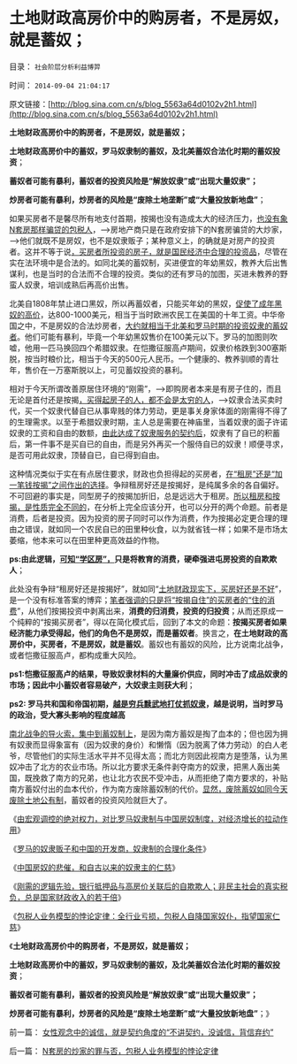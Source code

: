 # 土地财政高房价中的购房者，不是房奴，就是蓄奴；

目录： `社会阶层分析利益博羿` 

时间： `2014-09-04 21:04:17` 

原文链接：[http://blog.sina.com.cn/s/blog_5563a64d0102v2h1.html](http://blog.sina.com.cn/s/blog_5563a64d0102v2h1.html)

**土地财政高房价中的购房者，不是房奴，就是蓄奴；**

**土地财政高房价中的蓄奴，罗马奴隶制的蓄奴，及北美蓄奴合法化时期的蓄奴投资**；

**蓄奴者可能有暴利，蓄奴者的投资风险是“解放奴隶”或“出现大量奴隶”；**

**炒房者可能有暴利，炒房者的风险是“废除土地垄断”或“大量投放新地盘”**；

如果买房者不是馨尽所有地支付首期，按揭也没有造成太大的经济压力，[也没有象N套房那样骗贷的包税人](../../../2014/9/3/N套房的炒家的罪与否，包税人业务模型的悖论定律.md)，——>房地产商只是在政府安排下的N套房骗贷的大炒家，——>他们就既不是房奴，也不是奴隶贩子；某种意义上，的确就是对房产的投资者。这并不等于说[，买房者所投资的房子，就是国民经济中合理的投资品](../../../2013/11/23/商品房＝小产权房＋特许权税.md)，尽管在实在法环境中是合法的。如同北美的蓄奴制，买进便宜的年幼黑奴，教养大后出售谋利，也是当时的合法而不合理的投资。类似的还有罗马的加图，买进未教养的野蛮人奴隶，培训成熟后再高价出售。

北美自1808年禁止进口黑奴，所以再蓄奴者，只能买年幼的黑奴，[促使了成年黑奴的高价](../../../2011/8/11/基督教原罪观对印第安人灾难和奴隶贸易的意识形态化.md)，达800-1000美元，相当于当时欧洲农民工在美国的十年工资。中华帝国之中，不是房奴的合法炒房者，[大约就相当于北美和罗马时期的投资奴隶的蓄奴者](../../../2009/11/16/奴隶制社会和古罗马.md)。他们可能有暴利，毕竟一个年幼黑奴售价在100美元以下。罗马的加图则吹嘘，他用一匹马换回四个希腊奴隶。在恺撒征服高卢期间，奴隶价格跌到300塞斯脱，按当时粮价比，相当于今天的500元人民币。一个健康的、教养驯顺的青壮年，售价在一万塞斯脱以上，可见蓄奴投资的暴利。

相对于今天所谓改善原居住环境的“刚需”，——>即购房者本来是有房子住的，而且无论是首付还是按揭[，买得起房子的人，都不会是太穷的人](../../../2013/3/4/炒房客需要理解纳税人的焦虑：三驾马车是不归路！.md)，——>奴隶合法买卖时代，买一个奴隶代替自已从事卑贱的体力劳动，更是事关身家体面的刚需得不得了的生理需求。以至于希腊奴隶时期，主人总是需要在神庙里，当着奴隶的面子许诺奴隶的工资和自由的数额，[由此达成了奴隶服务的契约后](../../../2013/3/20/罗马户籍制度的奴转非，释奴税，奴隶的私有财产.md)，奴隶有了自已的积蓄后，第一件事不是买自已的自由，而是另外再买一个服侍自已的奴隶！顺便寻求，是否可用此奴隶，顶替自已，自已得到自由。

这种情况类似于实在有点居住要求，财政也负担得起的买房者，[在“租房”还是“加一笔钱按揭”之间作出的选择](../../../2008/1/20/有房不如租房，有车不如租车.md)。争辩租房好还是按揭好，是纯属多余的各自偏好。不可回避的事实是，同型房子的按揭加折旧，总是远远大于租房。[所以租房和按揭，是性质完全不同的](../../../2010/7/7/人民币升值将造成通缩牛市.md)，在分析上完全应该分开，也可以分开的两个命题。前者是消费，后者是投资。因为投资的房子同时可以作为消费，作为按揭必定更合理的理由之错误，就如同一个农民自已的田里种伙食，以为就省钱一样；如果不是市场太萎缩，他本来可以在田里种更高效益的作物。

**ps:由此逻辑，[可知“学区房”，](../../../2014/5/28/“买椟求珠”的学区房，及地铁上盖，城镇化“保值升值”…….md)只是将教育的消费，硬牵强进屯房投资的自欺欺人**；

此处没有争辩“租房好还是按揭好”，就如同“[土地财政现实下，买房好还是不好](../../../2013/8/24/高房价中体现的社会主义信仰的泡沫，经济如何被毁灭的问题.md)”，是一个没有标准答案的博弈；[笔者强调的只是将“按揭自住”的买房者的“住的消费](../../../2013/8/24/房价是不是市场的数字，租金才是房地产市场的价格.md)”，从他们按揭投资中剥离出来，**消费的归消费，投资的归投资**；从而还原成一个纯粹的“按揭买房者”，得以在简化模式后，回到了本文的命题：**按揭买房者如果经济能力承受得起，他们的角色不是房奴，而是蓄奴者**。换言之，**在土地财政的高房价中，买房者，不是房奴，就是蓄奴**。蓄奴也有蓄奴的风险，比方说南北战争，或者恺撒征服高卢，都构成重大风险。

**ps1:恺撒征服高卢的结果，导致奴隶材料的大量廉价供应，同时冲击了成品奴隶的市场；因此中小蓄奴者容易破产，大奴隶主则获大利**；

**ps2: 罗马共和国和帝国初期，[越是穷兵黩武地打仗抓奴隶](../../../2011/10/19/罗马亡于爱国主义，美国可能亡于“向弱者倾斜”.md)，越是说明，当时罗马的政治，受大寡头影响的程度越高**

[南北战争的导火索，集中到蓄奴制上](../../../2011/5/23/为什么美国南方会形成黑奴植棉业？.md)，是因为南方蓄奴是掏了血本的；但也因为拥有奴隶而显得象富有（因为奴隶的身价）和懒惰（因为脱离了体力劳动）的白人老爷，尽管他们的实际生活水平并不见得太高；而北方则因此视南方是堕落，认为黑奴冲击了北方的农业市场。所以北方要求无条件剥夺南方的奴隶，把黑人轰出美国，既挽救了南方的兄弟，也让北方农民不受冲击，从而拒绝了南方要求的，补贴南方蓄奴付出的血本代价，作为南方废除蓄奴制的代价。[显然，废除蓄奴如同今天废除土地公有制](../../../2014/1/8/小产权房是私有产权，已经终结了高房价所有合法理由.md)，蓄奴者的投资风险就巨大了。

《[由宏观调控的绝对权力，对比罗马奴隶制与中国房奴制度，对经济增长的拉动作用](../../../2014/8/27/对比罗马奴隶制与中国房奴制度，对经济增长的拉动作用.md)》

《[罗马的奴隶贩子和中国的开发商，奴隶制的合理化条件](../../../2014/8/28/罗马的奴隶贩子和中国的开发商，奴隶制的合理化条件.md)》

《[中国房奴的悲催，和自古以来的奴隶主的仁慈](../../../2014/8/29/中国房奴的悲催,和奴隶主的仁慈.md)》

《[刚需的逻辑先验，银行抵押品与高房价关联后的自欺欺人；非民主社会的真实税负，总是国家财政收入的若干倍](../../../2014/9/1/刚需的逻辑先验，银行抵押品的自欺欺人，N套房的通同作弊.md)》

《[包税人业务模型的悖论定律：全行业亏损，包税人自降国家奴仆，指望国家仁慈](../../../2014/9/3/N套房的炒家的罪与否，包税人业务模型的悖论定律.md)》

《**土地财政高房价中的购房者，不是房奴，就是蓄奴；**

**土地财政高房价中的蓄奴，罗马奴隶制的蓄奴，及北美蓄奴合法化时期的蓄奴投资**；

**蓄奴者可能有暴利，蓄奴者的投资风险是“解放奴隶”或“出现大量奴隶”；**

**炒房者可能有暴利，炒房者的风险是“废除土地垄断”或“大量投放新地盘”**；》

前一篇： [女性观念中的诚信，就是契约角度的“不讲契约，没诚信，背信弃约”](../../../2014/9/4/女性观念中的诚信，就是契约角度的“不讲契约，没诚信，背信弃约”.md)

后一篇： [N套房的炒家的罪与否，包税人业务模型的悖论定律](../../../2014/9/3/N套房的炒家的罪与否，包税人业务模型的悖论定律.md)


